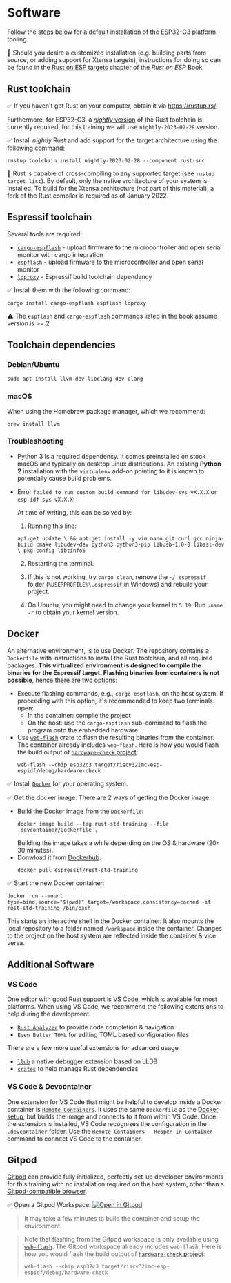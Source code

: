 # Software

Follow the steps below for a default installation of the ESP32-C3 platform tooling.

🔎 Should you desire a customized installation (e.g. building parts from source, or adding support for Xtensa targets), instructions for doing so can be found in the [Rust on ESP targets](https://esp-rs.github.io/book/installation/index.html) chapter of the *Rust on ESP* Book.

## Rust toolchain

✅ If you haven't got Rust on your computer, obtain it via <https://rustup.rs/>

Furthermore, for ESP32-C3, a [*nightly* version](https://rust-lang.github.io/rustup/concepts/channels.html#working-with-nightly-rust) of the Rust toolchain is currently required, for this training we will use `nightly-2023-02-28` version.

✅ Install *nightly* Rust and add support for the target architecture using the following command:

```console
rustup toolchain install nightly-2023-02-28 --component rust-src
```

🔎 Rust is capable of cross-compiling to any supported target (see `rustup target list`). By default, only the native architecture of your system is installed.
To build for the Xtensa architecture (*not* part of this material), a fork of the Rust compiler is required as of January 2022.

## Espressif toolchain

Several tools are required:
- [`cargo-espflash`](https://github.com/esp-rs/espflash/tree/main/cargo-espflash) - upload firmware to the microcontroller and open serial monitor with cargo integration
- [`espflash`](https://github.com/esp-rs/espflash/tree/main/espflash) - upload firmware to the microcontroller and open serial monitor
- [`ldproxy`](https://github.com/esp-rs/embuild/tree/master/ldproxy) - Espressif build toolchain dependency

✅ Install them with the following command:

```console
cargo install cargo-espflash espflash ldproxy
```

⚠️ The `espflash` and `cargo-espflash` commands listed in the book assume version is >= 2

## Toolchain dependencies

### Debian/Ubuntu

```console
sudo apt install llvm-dev libclang-dev clang
```
### macOS

When using the Homebrew package manager, which we recommend:
```console
brew install llvm
```

### Troubleshooting

- Python 3 is a required dependency. It comes preinstalled on stock macOS and typically on desktop Linux distributions. An existing **Python 2** installation with the `virtualenv` add-on pointing to it is known to potentially cause build problems.

- Error `failed to run custom build command for libudev-sys vX.X.X` or `esp-idf-sys vX.X.X`:

    At time of writing, this can be solved by:
    1. Running this line:

    `apt-get update \
    && apt-get install -y vim nano git curl gcc ninja-build cmake libudev-dev python3 python3-pip libusb-1.0-0 libssl-dev \
    pkg-config libtinfo5`

    2. Restarting the terminal.

    3. If this is not working, try `cargo clean`, remove the `~/.espressif` folder (`%USERPROFILE%\.espressif` in Windows) and rebuild your project.

    4. On Ubuntu, you might need to change your kernel to `5.19`. Run `uname -r` to obtain your kernel version.


## Docker

An alternative environment, is to use Docker. The repository contains a `Dockerfile`
with instructions to install the Rust toolchain, and all required packages. **This virtualized environment is designed
to compile the binaries for the Espressif target. Flashing binaries from containers is not possible**, hence there are two options:
- Execute flashing commands, e.g., `cargo-espflash`, on the host system. If proceeding with this option, it's recommended to keep two terminals open:
    - In the container: compile the project
    - On the host: use the `cargo-espflash` sub-command to flash the program onto the embedded hardware
- Use [`web-flash`](https://github.com/esp-rs/esp-web-flash-server) crate to flash the resulting binaries from the container. The container already includes `web-flash`. Here is how you would flash the build output of [`hardware-check` project](./02_4_hello_board.md):
   ```console
   web-flash --chip esp32c3 target/riscv32imc-esp-espidf/debug/hardware-check
   ```

✅ Install [`Docker`](https://docs.docker.com/get-docker/) for your operating system.

✅ Get the docker image: There are 2 ways of getting the Docker image:
- Build the Docker image from the `Dockerfile`:
    ```console
    docker image build --tag rust-std-training --file .devcontainer/Dockerfile .
    ```
    Building the image takes a while depending on the OS & hardware (20-30 minutes).
- Donwload it from [Dockerhub](https://hub.docker.com/r/espressif/rust-std-training):
    ```console
    docker pull espressif/rust-std-training
    ```
✅ Start the new Docker container:
```console
docker run --mount type=bind,source="$(pwd)",target=/workspace,consistency=cached -it rust-std-training /bin/bash
```

This starts an interactive shell in the Docker container. It also mounts the local repository to a folder
named `/workspace` inside the container. Changes to the project on the host system are reflected inside the container & vice versa.

## Additional Software

### VS Code

One editor with good Rust support is [VS Code](https://code.visualstudio.com/), which is available for most platforms.
When using VS Code, we recommend the following extensions to help during the development.

* [`Rust Analyzer`](https://rust-analyzer.github.io/) to provide code completion & navigation
* `Even Better TOML` for editing TOML based configuration files

There are a few more useful extensions for advanced usage

* [`lldb`](https://github.com/vadimcn/vscode-lldb) a native debugger extension based on LLDB
* [`crates`](https://github.com/serayuzgur/crates) to help manage Rust dependencies

### VS Code & Devcontainer

One extension for VS Code that might be helpful to develop inside a Docker container is [`Remote Containers`](https://github.com/Microsoft/vscode-remote-release).
It uses the same `Dockerfile` as the [Docker setup](#docker), but builds the image and connects to it from within VS Code.
Once the extension is installed, VS Code recognizes the configuration in the `.devcontainer` folder. Use the `Remote Containers - Reopen in Container` command to connect VS Code to the container.

## Gitpod

[Gitpod](https://www.gitpod.io) can provide fully initialized, perfectly set-up developer environments for this training with no installation required
on the host system, other than a [Gitpod-compatible browser](https://www.gitpod.io/docs/configure/user-settings/browser-settings).

✅ Open a Gitpod Workspace:
[![Open in Gitpod](https://gitpod.io/button/open-in-gitpod.svg)](https://gitpod.io/#https://github.com/esp-rs/espressif-trainings)

> It may take a few minutes to build the container and setup the environment.

> Note that flashing from the Gitpod workspace is only available using [`web-flash`](https://github.com/esp-rs/esp-web-flash-server). The Gitpod workspace already includes `web-flash`. Here is how you would flash the build output of [`hardware-check` project](./02_4_hello_board.md):
>   ```console
>   web-flash --chip esp32c3 target/riscv32imc-esp-espidf/debug/hardware-check
>   ```
